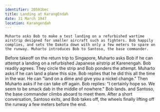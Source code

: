 ```yaml
---
identifier: 20501bec
title: Landing at KarangEndah
date: 31 March 1947 
location: Karangendah
---
```


``` synopsis
Muharto asks Bob to make a test landing on a refurbished wartime airstrip designed for smaller aircraft such as fighters. Bob happily complies, and sets the Dakota down with only a few meters to spare on the runway. Muharto introduces Bob to Santoso, the base commander.
```

Before takeoff on the return trip to Singapore, Muharto asks Bob if he
can attempt a landing on a refurbished Japanese airstrip at Karenengah.
Bob readily agrees. They circle the strip and Bob ponders the attempt.
Muharto asks if he can land a plane this size. Bob replies that he did
this all the time in the war. He can "land on a dime and give you a
nickel change." Then Muharto asks if he can take off again. Bob replies:
"I certainly hope so. We seem to be smack dab in the middle of nowhere."
Bob lands. and Santoso, the base commander climbs aboard to meet them.
After a short conversation, Santoso exits, and Bob takes off, the wheels
finally lifting off the runway a few meters before the end.
